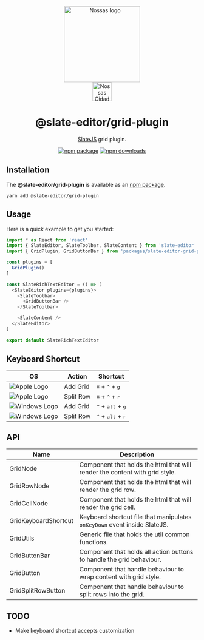 <div align="center">
  <a href="https://www.en.nossas.org" rel="noopener" target="_blank">
    <img
      width="200"
      src="https://s3.amazonaws.com/hub-central/uploads/logo-nossas-20170517185909.svg"
      alt="Nossas logo"
      title="Nossas"
    />
  </a>
</div>
<div align="center">
  <img
    src="https://www.psdmockups.com/wp-content/uploads/2016/07/slatejs-520x292.jpg"
    alt="Nossas Cidades logo"
    title="Nossas Cidades"
    height="50"
  />
</div>

<h1 align="center">@slate-editor/grid-plugin</h1>

<div align="center">

[SlateJS](https://github.com/ianstormtaylor/slate) grid plugin.

[![npm package](https://img.shields.io/npm/v/@slate-editor/grid-plugin.svg?maxAge=60)](https://www.npmjs.com/package/@slate-editor/grid-plugin)
[![npm downloads](https://img.shields.io/npm/dt/@slate-editor/grid-plugin.svg?maxAge=60)](https://www.npmjs.com/package/@slate-editor/grid-plugin)

</div>

## Installation
The **@slate-editor/grid-plugin** is available as an [npm package](https://www.npmjs.com/package/@slate-editor/grid-plugin).

```
yarn add @slate-editor/grid-plugin
```

## Usage
Here is a quick example to get you started:

```js
import * as React from 'react'
import { SlateEditor, SlateToolbar, SlateContent } from 'slate-editor'
import { GridPlugin, GridButtonBar } from 'packages/slate-editor-grid-plugin'

const plugins = [
  GridPlugin()
]

const SlateRichTextEditor = () => (
  <SlateEditor plugins={plugins}>
    <SlateToolbar>
      <GridButtonBar />
    </SlateToolbar>

    <SlateContent />
  </SlateEditor>
)

export default SlateRichTextEditor
```

## Keyboard Shortcut

| OS                       | Action    | Shortcut                                     |
|--------------------------|-----------|----------------------------------------------|
| ![Apple Logo][apple]     | Add Grid  | <kbd>⌘</kbd> + <kbd>^</kbd> + <kbd>g</kbd>   |
| ![Apple Logo][apple]     | Split Row | <kbd>⌘</kbd> + <kbd>^</kbd> + <kbd>r</kbd>   |
| ![Windows Logo][windows] | Add Grid  | <kbd>^</kbd> + <kbd>alt</kbd> + <kbd>g</kbd> |
| ![Windows Logo][windows] | Split Row | <kbd>^</kbd> + <kbd>alt</kbd> + <kbd>r</kbd> |

## API

| Name                 | Description                                                                 |
|----------------------|-----------------------------------------------------------------------------|
| GridNode             | Component that holds the html that will render the content with grid style. |
| GridRowNode          | Component that holds the html that will render the grid row.                |
| GridCellNode         | Component that holds the html that will render the grid cell.               |
| GridKeyboardShortcut | Keyboard shortcut file that manipulates `onKeyDown` event inside SlateJS.   |
| GridUtils            | Generic file that holds the util common functions.                          |
| GridButtonBar        | Component that holds all action buttons to handle the grid behaviour.       |
| GridButton           | Component that handle behaviour to wrap content with grid style.            |
| GridSplitRowButton   | Component that handle behaviour to split rows into the grid.                |

## TODO

- Make keyboard shortcut accepts customization

[apple]: https://cdn2.iconfinder.com/data/icons/designer-skills/128/apple-ios-system-platform-os-mac-linux-48.png
[windows]: https://cdn2.iconfinder.com/data/icons/designer-skills/128/windows-48.png
